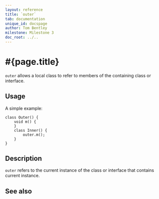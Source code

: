 ```yaml
---
layout: reference
title: `outer`
tab: documentation
unique_id: docspage
author: Tom Bentley
milestone: Milestone 3
doc_root: ../..
---
```


# #{page.title}

`outer` allows a local class to refer to members of the containing class or 
interface.


## Usage 

A simple example:

    class Outer() {
        void m() {
        }
        class Inner() {
            outer.m();
        }
    }


## Description

`outer` refers to the current instance of the class or interface that 
contains current instance.


## See also

